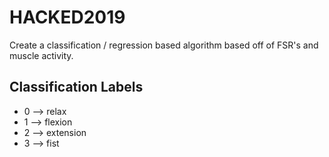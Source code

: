 # HACKED2019
Create a classification / regression based algorithm based off of FSR's and muscle activity.

## Classification Labels
* 0 --> relax
* 1 --> flexion
* 2 --> extension
* 3 --> fist
